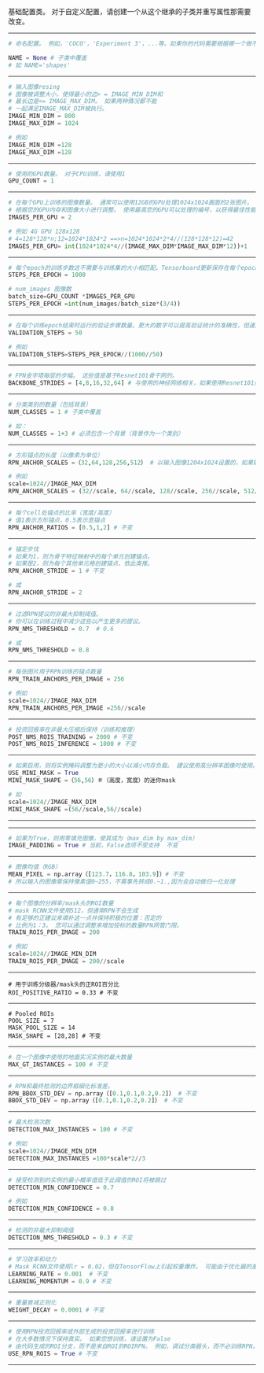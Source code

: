 基础配置类。 对于自定义配置，请创建一个从这个继承的子类并重写属性那需要改变。


----------


```python
# 命名配置。 例如，'COCO'，'Experiment 3'，...等。如果你的代码需要根据哪一个做不同的事情，那么这很有用实验正在运行。

NAME = None # 子类中覆盖
# 如 NAME='shapes'
```

----------
```python
# 输入图像resing
# 图像被调整大小，使得最小的边> = IMAGE_MIN_DIM和
# 最长边是<= IMAGE_MAX_DIM。 如果两种情况都不能
# 一起满足IMAGE_MAX_DIM被执行。
IMAGE_MIN_DIM = 800
IMAGE_MAX_DIM = 1024

# 例如
IMAGE_MIN_DIM =128
IMAGE_MAX_DIM =128
```

----------

```python
# 使用的GPU数量。 对于CPU训练，请使用1
GPU_COUNT = 1
```


----------

```python
# 在每个GPU上训练的图像数量。 通常可以使用12GB的GPU处理1024x1024画面的2张图片。
# 根据您的GPU内存和图像大小进行调整。 使用最高您的GPU可以处理的编号，以获得最佳性能。
IMAGES_PER_GPU = 2

# 例如 4G GPU 128x128
# 4=128*128*n;12=1024*1024*2 ==>n=1024*1024*2*4//(128*128*12)=42
IMAGES_PER_GPU= int(1024*1024*4//(IMAGE_MAX_DIM*IMAGE_MAX_DIM*12))+1
```


----------

```python
# 每个epoch的训练步数这不需要与训练集的大小相匹配。Tensorboard更新保存在每个epoch的末尾，因此将其设置的数字越小意味着获得更频繁的TensorBoard更新。验证统计数据也会在每个epoch末期和他们计算可能需要一段时间，所以不要设置太小以免花费验证统计信息很多时间。
STEPS_PER_EPOCH = 1000

# num_images 图像数
batch_size=GPU_COUNT *IMAGES_PER_GPU
STEPS_PER_EPOCH =int(num_images/batch_size*(3/4))
```


----------

```python
# 在每个训练epoch结束时运行的验证步骤数量。更大的数字可以提高验证统计的准确性，但速度会变慢降低训练。
VALIDATION_STEPS = 50

# 例如
VALIDATION_STEPS=STEPS_PER_EPOCH//(1000//50)
```


----------

```python
# FPN金字塔每层的步幅。 这些值是基于Resnet101骨干网的。
BACKBONE_STRIDES = [4,8,16,32,64] # 与使用的神经网络相关，如果使用Resnet101则不变
```


----------

```python
# 分类类别的数量（包括背景）
NUM_CLASSES = 1 # 子类中覆盖 

# 如：
NUM_CLASSES = 1+3 # 必须包含一个背景（背景作为一个类别）
```


----------

```python
# 方形锚点的长度（以像素为单位）
RPN_ANCHOR_SCALES =（32,64,128,256,512） # 以输入图像1204x1024设置的，如果输入图像大小发生变化必须做相应的调整

# 例如
scale=1024//IMAGE_MAX_DIM
RPN_ANCHOR_SCALES = (32//scale, 64//scale, 128//scale, 256//scale, 512//scale)  # anchor side in pixels

```

----------

```python
# 每个cell处锚点的比率（宽度/高度）
# 值1表示方形锚点，0.5表示宽锚点
RPN_ANCHOR_RATIOS = [0.5,1,2] # 不变
```


----------

```python
# 锚定步伐
# 如果为1，则为骨干特征映射中的每个单元创建锚点。
# 如果是2，则为每个其他单元格创建锚点，依此类推。
RPN_ANCHOR_STRIDE = 1 # 不变

# 或
RPN_ANCHOR_STRIDE = 2
```


----------

```python
# 过滤RPN提议的非最大抑制阈值。
# 你可以在训练过程中减少这些以产生更多的提议。
RPN_NMS_THRESHOLD = 0.7  # 0.6

# 或
RPN_NMS_THRESHOLD = 0.8
```


----------

```python
# 每张图片用于RPN训练的锚点数量
RPN_TRAIN_ANCHORS_PER_IMAGE = 256

# 例如
scale=1024//IMAGE_MAX_DIM
RPN_TRAIN_ANCHORS_PER_IMAGE =256//scale

```


----------

```python
# 投资回报率在非最大压缩后保持（训练和推理）
POST_NMS_ROIS_TRAINING = 2000 # 不变
POST_NMS_ROIS_INFERENCE = 1000 # 不变
```


----------

```python
# 如果启用，则将实例掩码调整为更小的大小以减小内存负载。 建议使用高分辨率图像时使用。
USE_MINI_MASK = True
MINI_MASK_SHAPE =（56,56）＃（高度，宽度）的迷你mask

# 如
scale=1024//IMAGE_MAX_DIM
MINI_MASK_SHAPE =(56//scale,56//scale)
```


----------


----------

```python
# 如果为True，则用零填充图像，使其成为（max_dim by max_dim）
IMAGE_PADDING = True # 当前，False选项不受支持  不变
```


----------

```python
# 图像均值（RGB）
MEAN_PIXEL = np.array（[123.7，116.8，103.9]）# 不变
# 所以输入的图像需保持像素值0~255，不需事先转成0.~1.,因为会自动做归一化处理
```


----------

```python
# 每个图像的分辨率/mask头的ROI数量
# mask RCNN文件使用512，但通常RPN不会生成
# 有足够的正建议来填补这一点并保持积极的位置：否定的
# 比例为1：3。 您可以通过调整来增加投标的数量RPN网管门限。
TRAIN_ROIS_PER_IMAGE = 200

# 例如
scale=1024//IMAGE_MIN_DIM
TRAIN_ROIS_PER_IMAGE = 200//scale
```


----------

```
# 用于训练分级器/mask头的正ROI百分比
ROI_POSITIVE_RATIO = 0.33 # 不变
```


----------

```
# Pooled ROIs
POOL_SIZE = 7
MASK_POOL_SIZE = 14
MASK_SHAPE = [28,28] # 不变
```


----------

```python
# 在一个图像中使用的地面实况实例的最大数量
MAX_GT_INSTANCES = 100 # 不变
```


----------

```python
# RPN和最终检测的边界框细化标准差。
RPN_BBOX_STD_DEV = np.array（[0.1,0.1,0.2,0.2]） # 不变
BBOX_STD_DEV = np.array（[0.1,0.1,0.2,0.2]） # 不变
```


----------

```python
# 最大检测次数
DETECTION_MAX_INSTANCES = 100 # 不变

# 例如
scale=1024//IMAGE_MIN_DIM
DETECTION_MAX_INSTANCES =100*scale*2//3
```


----------

```python
# 接受检测到的实例的最小概率值低于此阈值的ROI将被跳过
DETECTION_MIN_CONFIDENCE = 0.7

# 例如
DETECTION_MIN_CONFIDENCE = 0.8
```


----------

```python
# 检测的非最大抑制阈值
DETECTION_NMS_THRESHOLD = 0.3 # 不变
```


----------

```python
# 学习效率和动力
# Mask RCNN文件使用lr = 0.02，但在TensorFlow上引起权重爆炸。 可能由于优化器的差异执行。
LEARNING_RATE = 0.001  # 不变
LEARNING_MOMENTUM = 0.9 # 不变
```


----------

```python
# 重量衰减正则化
WEIGHT_DECAY = 0.0001 # 不变
```


----------

```python
# 使用RPN投资回报率或外部生成的投资回报率进行训练
# 在大多数情况下保持真实。 如果您想训练，请设置为False
# 由代码生成的ROI分支，而不是来自ROI的ROIRPN。 例如，调试分类器头，而不必训练RPN。
USE_RPN_ROIS = True # 不变
```


----------



